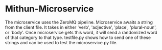 # Mithun-Microservice

The microservice uses the ZeroMQ pipeline. Microservice awaits a string from the client file. It takes in either 'verb', 'adjective', 'place', 'plural-noun', or 'body'. Once microservice gets this word, it will send a randomized word of that category to that type. testfile.py shows how to send one of these strings and can be used to test the microservice.py file. 